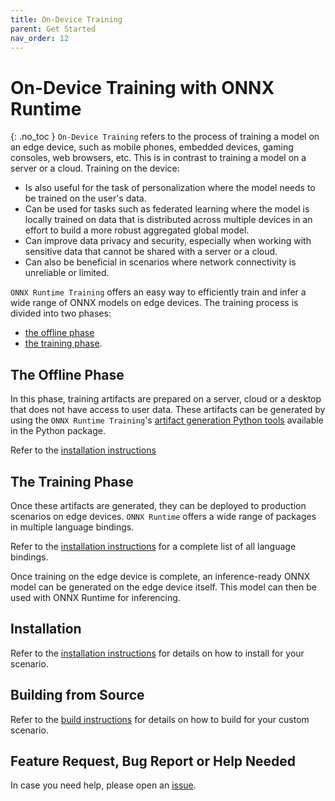 ```yaml
---
title: On-Device Training
parent: Get Started
nav_order: 12
---
```


# On-Device Training with ONNX Runtime
{: .no_toc }
`On-Device Training` refers to the process of training a model on an edge device, such as mobile phones, embedded devices, gaming consoles, web browsers, etc. This is in contrast to training a model on a server or a cloud. Training on the device:

- Is also useful for the task of personalization where the model needs to be trained on the user's data.
- Can be used for tasks such as federated learning where the model is locally trained on data that is distributed across multiple devices in an effort to build a more robust aggregated global model.
- Can improve data privacy and security, especially when working with sensitive data that cannot be shared with a server or a cloud.
- Can also be beneficial in scenarios where network connectivity is unreliable or limited.


`ONNX Runtime Training` offers an easy way to efficiently train and infer a wide range of ONNX models on edge devices. The training process is divided into two phases:
- [the offline phase](#the-offline-phase)
- [the training phase](#the-training-phase).

## The Offline Phase
In this phase, training artifacts are prepared on a server, cloud or a desktop that does not have access to user data. These artifacts can be generated by using the `ONNX Runtime Training`'s [artifact generation Python tools](./../api/python/learning_on_the_edge/training_artifacts.html) available in the Python package.

Refer to the [installation instructions](./../install/index.md#offline-phase---prepare-for-training)

## The Training Phase
Once these artifacts are generated, they can be deployed to production scenarios on edge devices. `ONNX Runtime` offers a wide range of packages in multiple language bindings.

Refer to the [installation instructions](./../install/index.md#training-phase---on-device-training) for a complete list of all language bindings.

Once training on the edge device is complete, an inference-ready ONNX model can be generated on the edge device itself. This model can then be used with ONNX Runtime for inferencing.

[comment]: <> (Learn more from the blogs. Links to the blogs go here.)

## Installation

Refer to the [installation instructions](./../install/index.md#install-for-on-device-training) for details on how to install for your scenario.

## Building from Source

Refer to the [build instructions](./../build/training.md#build-for-on-device-training) for details on how to build for your custom scenario.

[comment]: <> (Learn more from the tutorials. Links to the demo and website tutorial go here.)
[comment]: <> (Also link to the onnxruntime-training-examples repo goes here.)

## Feature Request, Bug Report or Help Needed

In case you need help, please open an [issue](https://github.com/microsoft/onnxruntime/issues/new?assignees=&labels=training&projects=&template=06-training.yml&title=%5BTraining%5D+).
